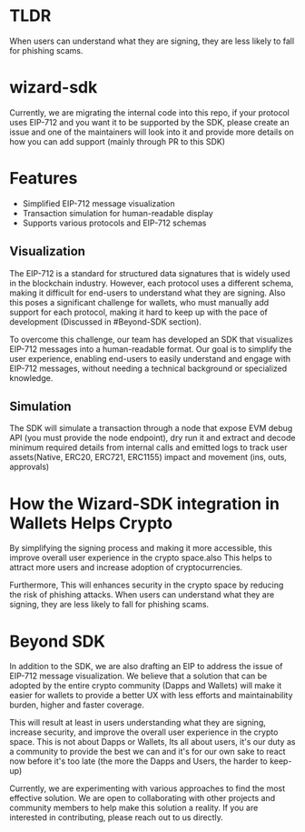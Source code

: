 # TLDR
When users can understand what they are signing, they are less likely to fall for phishing scams.

# wizard-sdk
Currently, we are migrating the internal code into this repo, if your protocol uses EIP-712 and you want it to be supported by the SDK, please create an issue and one of the maintainers will look into it and provide more details on how you can add support (mainly through PR to this SDK)

# Features
- Simplified EIP-712 message visualization
- Transaction simulation for human-readable display
- Supports various protocols and EIP-712 schemas

## Visualization
The EIP-712 is a standard for structured data signatures that is widely used in the blockchain industry. However, each protocol uses a different schema, making it difficult for end-users to understand what they are signing. Also this poses a significant challenge for wallets, who must manually add support for each protocol, making it hard to keep up with the pace of development (Discussed in #Beyond-SDK section).

To overcome this challenge, our team has developed an SDK that visualizes EIP-712 messages into a human-readable format. Our goal is to simplify the user experience, enabling end-users to easily understand and engage with EIP-712 messages, without needing a technical background or specialized knowledge.

## Simulation
The SDK will simulate a transaction through a node that expose EVM debug API (you must provide the node endpoint), dry run it and extract and decode minimum required details from internal calls and emitted logs to track user assets(Native, ERC20, ERC721, ERC1155) impact and movement (ins, outs, approvals) 

# How the Wizard-SDK integration in Wallets Helps Crypto
By simplifying the signing process and making it more accessible, this improve overall user experience in the crypto space.also This helps to attract more users and increase adoption of cryptocurrencies.

Furthermore, This will enhances security in the crypto space by reducing the risk of phishing attacks. When users can understand what they are signing, they are less likely to fall for phishing scams.

# Beyond SDK
In addition to the SDK, we are also drafting an EIP to address the issue of EIP-712 message visualization. We believe that a solution that can be adopted by the entire crypto community (Dapps and Wallets) will make it easier for wallets to provide a better UX with less efforts and maintainability burden, higher and faster coverage.

This will result at least in users understanding what they are signing, increase security, and improve the overall user experience in the crypto space. This is not about Dapps or Wallets, Its all about users, it's our duty as a community to provide the best we can and it's for our own sake to react now before it's too late (the more the Dapps and Users, the harder to keep-up)

Currently, we are experimenting with various approaches to find the most effective solution. We are open to collaborating with other projects and community members to help make this solution a reality. If you are interested in contributing, please reach out to us directly.
